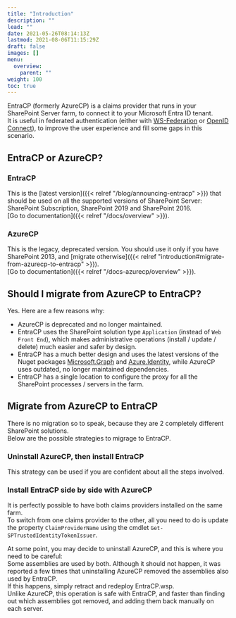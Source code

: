 ```yaml
---
title: "Introduction"
description: ""
lead: ""
date: 2021-05-26T08:14:13Z
lastmod: 2021-08-06T11:15:29Z
draft: false
images: []
menu: 
  overview:
    parent: ""
weight: 100
toc: true
---
```


EntraCP (formerly AzureCP) is a claims provider that runs in your SharePoint Server farm, to connect it to your Microsoft Entra ID tenant.  
It is useful in federated authentication (either with [WS-Federation](https://docs.microsoft.com/en-us/azure/active-directory/saas-apps/sharepoint-on-premises-tutorial) or [OpenID Connect](https://docs.microsoft.com/en-us/sharepoint/security-for-sharepoint-server/oidc-1-0-authentication)), to improve the user experience and fill some gaps in this scenario.

## EntraCP or AzureCP?

### EntraCP

This is the [latest version]({{< relref "/blog/announcing-entracp" >}}) that should be used on all the supported versions of SharePoint Server: SharePoint Subscription, SharePoint 2019 and SharePoint 2016.  
[Go to documentation]({{< relref "/docs/overview" >}}).

### AzureCP

This is the legacy, deprecated version. You should use it only if you have SharePoint 2013, and [migrate otherwise]({{< relref "introduction#migrate-from-azurecp-to-entracp" >}}).  
[Go to documentation]({{< relref "/docs-azurecp/overview" >}}).

## Should I migrate from AzureCP to EntraCP?

Yes. Here are a few reasons why:

- AzureCP is deprecated and no longer maintained.
- EntraCP uses the SharePoint solution type `Application` (instead of `Web Front End`), which makes administrative operations (install / update / delete) much easier and safer by design.
- EntraCP has a much better design and uses the latest versions of the Nuget packages [Microsoft.Graph](https://www.nuget.org/packages/Microsoft.Graph/) and [Azure.Identity](https://www.nuget.org/packages/Azure.Identity), while AzureCP uses outdated, no longer maintained dependencies.
- EntraCP has a single location to configure the proxy for all the SharePoint processes / servers in the farm.

## Migrate from AzureCP to EntraCP

There is no migration so to speak, because they are 2 completely different SharePoint solutions.  
Below are the possible strategies to migrage to EntraCP.  

### Uninstall AzureCP, then install EntraCP

This strategy can be used if you are confident about all the steps involved.

### Install EntraCP side by side with AzureCP

It is perfectly possible to have both claims providers installed on the same farm.  
To switch from one claims provider to the other, all you need to do is update the property `ClaimProviderName` using the cmdlet `Get-SPTrustedIdentityTokenIssuer`.  

At some point, you may decide to uninstall AzureCP, and this is where you need to be careful:  
Some assemblies are used by both. Although it should not happen, it was reported a few times that uninstalling AzureCP removed the assemblies also used by EntraCP.  
If this happens, simply retract and redeploy EntraCP.wsp.  
Unlike AzureCP, this operation is safe with EntraCP, and faster than finding out which assemblies got removed, and adding them back manually on each server.
